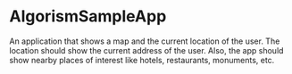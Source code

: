 # AlgorismSampleApp
An application that shows a map and the current location of the user. The location should show the current address of the user. Also, the app should show nearby places of interest like hotels, restaurants, monuments, etc.
